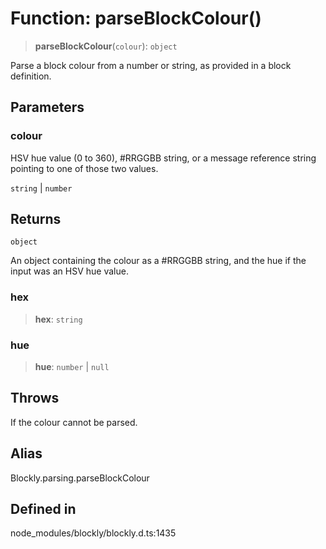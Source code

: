 # Function: parseBlockColour()

> **parseBlockColour**(`colour`): `object`

Parse a block colour from a number or string, as provided in a block
definition.

## Parameters

### colour

HSV hue value (0 to 360), #RRGGBB string,
or a message reference string pointing to one of those two values.

`string` | `number`

## Returns

`object`

An object containing the colour as
a #RRGGBB string, and the hue if the input was an HSV hue value.

### hex

> **hex**: `string`

### hue

> **hue**: `number` \| `null`

## Throws

If the colour cannot be parsed.

## Alias

Blockly.parsing.parseBlockColour

## Defined in

node_modules/blockly/blockly.d.ts:1435
